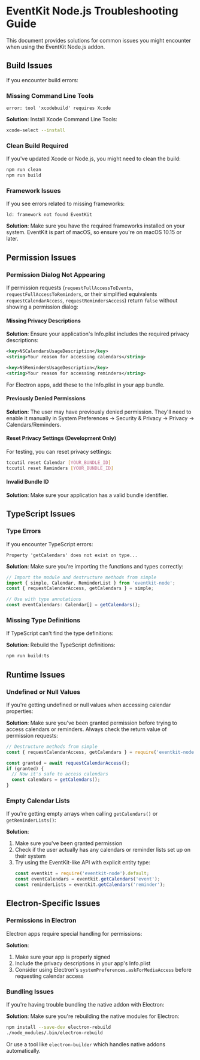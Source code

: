 # EventKit Node.js Troubleshooting Guide

This document provides solutions for common issues you might encounter when using the EventKit Node.js addon.

## Build Issues

If you encounter build errors:

### Missing Command Line Tools

```
error: tool 'xcodebuild' requires Xcode
```

**Solution**: Install Xcode Command Line Tools:

```bash
xcode-select --install
```

### Clean Build Required

If you've updated Xcode or Node.js, you might need to clean the build:

```bash
npm run clean
npm run build
```

### Framework Issues

If you see errors related to missing frameworks:

```
ld: framework not found EventKit
```

**Solution**: Make sure you have the required frameworks installed on your system. EventKit is part of macOS, so ensure you're on macOS 10.15 or later.

## Permission Issues

### Permission Dialog Not Appearing

If permission requests (`requestFullAccessToEvents`, `requestFullAccessToReminders`, or their simplified equivalents `requestCalendarAccess`, `requestRemindersAccess`) return `false` without showing a permission dialog:

#### Missing Privacy Descriptions

**Solution**: Ensure your application's Info.plist includes the required privacy descriptions:

```xml
<key>NSCalendarsUsageDescription</key>
<string>Your reason for accessing calendars</string>

<key>NSRemindersUsageDescription</key>
<string>Your reason for accessing reminders</string>
```

For Electron apps, add these to the Info.plist in your app bundle.

#### Previously Denied Permissions

**Solution**: The user may have previously denied permission. They'll need to enable it manually in System Preferences → Security & Privacy → Privacy → Calendars/Reminders.

#### Reset Privacy Settings (Development Only)

For testing, you can reset privacy settings:

```bash
tccutil reset Calendar [YOUR_BUNDLE_ID]
tccutil reset Reminders [YOUR_BUNDLE_ID]
```

#### Invalid Bundle ID

**Solution**: Make sure your application has a valid bundle identifier.

## TypeScript Issues

### Type Errors

If you encounter TypeScript errors:

```
Property 'getCalendars' does not exist on type...
```

**Solution**: Make sure you're importing the functions and types correctly:

```typescript
// Import the module and destructure methods from simple
import { simple, Calendar, ReminderList } from 'eventkit-node';
const { requestCalendarAccess, getCalendars } = simple;

// Use with type annotations
const eventCalendars: Calendar[] = getCalendars();
```

### Missing Type Definitions

If TypeScript can't find the type definitions:

**Solution**: Rebuild the TypeScript definitions:

```bash
npm run build:ts
```

## Runtime Issues

### Undefined or Null Values

If you're getting undefined or null values when accessing calendar properties:

**Solution**: Make sure you've been granted permission before trying to access calendars or reminders. Always check the return value of permission requests:

```javascript
// Destructure methods from simple
const { requestCalendarAccess, getCalendars } = require('eventkit-node').simple;

const granted = await requestCalendarAccess();
if (granted) {
  // Now it's safe to access calendars
  const calendars = getCalendars();
}
```

### Empty Calendar Lists

If you're getting empty arrays when calling `getCalendars()` or `getReminderLists()`:

**Solution**: 
1. Make sure you've been granted permission
2. Check if the user actually has any calendars or reminder lists set up on their system
3. Try using the EventKit-like API with explicit entity type:
   ```javascript
   const eventkit = require('eventkit-node').default;
   const eventCalendars = eventkit.getCalendars('event');
   const reminderLists = eventkit.getCalendars('reminder');
   ```

## Electron-Specific Issues

### Permissions in Electron

Electron apps require special handling for permissions:

**Solution**:
1. Make sure your app is properly signed
2. Include the privacy descriptions in your app's Info.plist
3. Consider using Electron's `systemPreferences.askForMediaAccess` before requesting calendar access

### Bundling Issues

If you're having trouble bundling the native addon with Electron:

**Solution**: Make sure you're rebuilding the native modules for Electron:

```bash
npm install --save-dev electron-rebuild
./node_modules/.bin/electron-rebuild
```

Or use a tool like `electron-builder` which handles native addons automatically. 